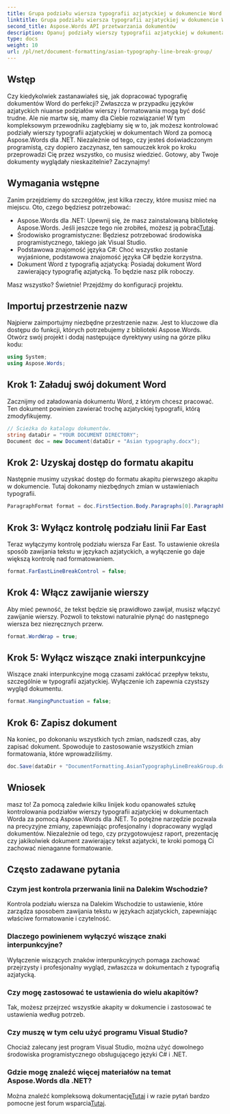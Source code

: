 ```yaml
---
title: Grupa podziału wiersza typografii azjatyckiej w dokumencie Word
linktitle: Grupa podziału wiersza typografii azjatyckiej w dokumencie Word
second_title: Aspose.Words API przetwarzania dokumentów
description: Opanuj podziały wierszy typografii azjatyckiej w dokumentach Word za pomocą Aspose.Words dla .NET. Ten przewodnik zawiera samouczek krok po kroku dotyczący precyzyjnego formatowania.
type: docs
weight: 10
url: /pl/net/document-formatting/asian-typography-line-break-group/
---
```

## Wstęp

Czy kiedykolwiek zastanawiałeś się, jak dopracować typografię dokumentów Word do perfekcji? Zwłaszcza w przypadku języków azjatyckich niuanse podziałów wierszy i formatowania mogą być dość trudne. Ale nie martw się, mamy dla Ciebie rozwiązanie! W tym kompleksowym przewodniku zagłębiamy się w to, jak możesz kontrolować podziały wierszy typografii azjatyckiej w dokumentach Word za pomocą Aspose.Words dla .NET. Niezależnie od tego, czy jesteś doświadczonym programistą, czy dopiero zaczynasz, ten samouczek krok po kroku przeprowadzi Cię przez wszystko, co musisz wiedzieć. Gotowy, aby Twoje dokumenty wyglądały nieskazitelnie? Zaczynajmy!

## Wymagania wstępne

Zanim przejdziemy do szczegółów, jest kilka rzeczy, które musisz mieć na miejscu. Oto, czego będziesz potrzebować:

- Aspose.Words dla .NET: Upewnij się, że masz zainstalowaną bibliotekę Aspose.Words. Jeśli jeszcze tego nie zrobiłeś, możesz ją pobrać[Tutaj](https://releases.aspose.com/words/net/).
- Środowisko programistyczne: Będziesz potrzebować środowiska programistycznego, takiego jak Visual Studio.
- Podstawowa znajomość języka C#: Choć wszystko zostanie wyjaśnione, podstawowa znajomość języka C# będzie korzystna.
- Dokument Word z typografią azjatycką: Posiadaj dokument Word zawierający typografię azjatycką. To będzie nasz plik roboczy.

Masz wszystko? Świetnie! Przejdźmy do konfiguracji projektu.

## Importuj przestrzenie nazw

Najpierw zaimportujmy niezbędne przestrzenie nazw. Jest to kluczowe dla dostępu do funkcji, których potrzebujemy z biblioteki Aspose.Words. Otwórz swój projekt i dodaj następujące dyrektywy using na górze pliku kodu:

```csharp
using System;
using Aspose.Words;
```

## Krok 1: Załaduj swój dokument Word

Zacznijmy od załadowania dokumentu Word, z którym chcesz pracować. Ten dokument powinien zawierać trochę azjatyckiej typografii, którą zmodyfikujemy.

```csharp
// Ścieżka do katalogu dokumentów.
string dataDir = "YOUR DOCUMENT DIRECTORY";
Document doc = new Document(dataDir + "Asian typography.docx");
```

## Krok 2: Uzyskaj dostęp do formatu akapitu

Następnie musimy uzyskać dostęp do formatu akapitu pierwszego akapitu w dokumencie. Tutaj dokonamy niezbędnych zmian w ustawieniach typografii.

```csharp
ParagraphFormat format = doc.FirstSection.Body.Paragraphs[0].ParagraphFormat;
```

## Krok 3: Wyłącz kontrolę podziału linii Far East

Teraz wyłączymy kontrolę podziału wiersza Far East. To ustawienie określa sposób zawijania tekstu w językach azjatyckich, a wyłączenie go daje większą kontrolę nad formatowaniem.

```csharp
format.FarEastLineBreakControl = false;
```

## Krok 4: Włącz zawijanie wierszy

Aby mieć pewność, że tekst będzie się prawidłowo zawijał, musisz włączyć zawijanie wierszy. Pozwoli to tekstowi naturalnie płynąć do następnego wiersza bez niezręcznych przerw.

```csharp
format.WordWrap = true;
```

## Krok 5: Wyłącz wiszące znaki interpunkcyjne

Wiszące znaki interpunkcyjne mogą czasami zakłócać przepływ tekstu, szczególnie w typografii azjatyckiej. Wyłączenie ich zapewnia czystszy wygląd dokumentu.

```csharp
format.HangingPunctuation = false;
```

## Krok 6: Zapisz dokument

Na koniec, po dokonaniu wszystkich tych zmian, nadszedł czas, aby zapisać dokument. Spowoduje to zastosowanie wszystkich zmian formatowania, które wprowadziliśmy.

```csharp
doc.Save(dataDir + "DocumentFormatting.AsianTypographyLineBreakGroup.docx");
```

## Wniosek

masz to! Za pomocą zaledwie kilku linijek kodu opanowałeś sztukę kontrolowania podziałów wierszy typografii azjatyckiej w dokumentach Worda za pomocą Aspose.Words dla .NET. To potężne narzędzie pozwala na precyzyjne zmiany, zapewniając profesjonalny i dopracowany wygląd dokumentów. Niezależnie od tego, czy przygotowujesz raport, prezentację czy jakikolwiek dokument zawierający tekst azjatycki, te kroki pomogą Ci zachować nienaganne formatowanie. 

## Często zadawane pytania

### Czym jest kontrola przerwania linii na Dalekim Wschodzie?
Kontrola podziału wiersza na Dalekim Wschodzie to ustawienie, które zarządza sposobem zawijania tekstu w językach azjatyckich, zapewniając właściwe formatowanie i czytelność.

### Dlaczego powinienem wyłączyć wiszące znaki interpunkcyjne?
Wyłączenie wiszących znaków interpunkcyjnych pomaga zachować przejrzysty i profesjonalny wygląd, zwłaszcza w dokumentach z typografią azjatycką.

### Czy mogę zastosować te ustawienia do wielu akapitów?
Tak, możesz przejrzeć wszystkie akapity w dokumencie i zastosować te ustawienia według potrzeb.

### Czy muszę w tym celu użyć programu Visual Studio?
Chociaż zalecany jest program Visual Studio, można użyć dowolnego środowiska programistycznego obsługującego języki C# i .NET.

### Gdzie mogę znaleźć więcej materiałów na temat Aspose.Words dla .NET?
 Można znaleźć kompleksową dokumentację[Tutaj](https://reference.aspose.com/words/net/) i w razie pytań bardzo pomocne jest forum wsparcia[Tutaj](https://forum.aspose.com/c/words/8).
